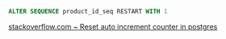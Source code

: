 ```sql
ALTER SEQUENCE product_id_seq RESTART WITH 1
```

[stackoverflow.com ~ Reset auto increment counter in postgres](https://stackoverflow.com/a/5342503)
